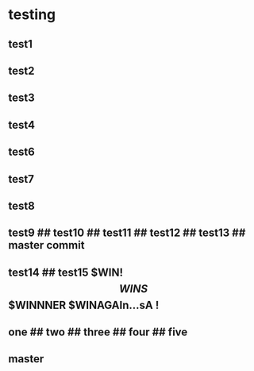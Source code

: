 # testing

## test1

## test2

## test3

## test4

## test6

## test7

## test8

## test9 ## test10 ## test11 ## test12 ## test13 ## master commit

## test14 ## test15 $WIN! $$WINS $$$WINNNER $WINAGAIn...sA !

## one ## two ## three ## four ## five

## master